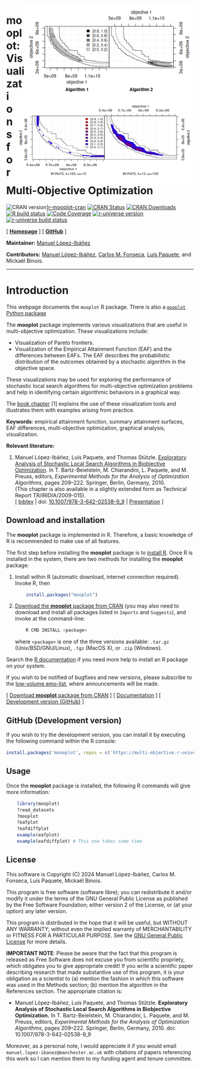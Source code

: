<img src="man/figures/ALG_1_dat-ALG_2_dat.png" width="455" height="242" alt= "EAF
   differences between two bi-objective optimizers" title= "EAF differences
   between two bi-objective optimizers" style= "border:0; align:right; float:right;"/>
<img src="man/figures/eafdiff-color.png" width="480"
   height="240" alt="EAF differences between two variants of W-RoTS (color)"
   title="EAF differences between two variants of W-RoTS (color)"
   style="border:0; align:right; float:right; clear:right"/>

**mooplot**: Visualizations for Multi-Objective Optimization
============================================================

<!-- badges: start -->
![CRAN version](https://www.r-pkg.org/badges/version-last-release/mooplot)][r-mooplot-cran]
[![CRAN Status](https://badges.cranchecks.info/worst/moocore.svg)][r-mooplot-cran-results]
[![CRAN Downloads](https://cranlogs.r-pkg.org/badges/grand-total/mooplot)][r-mooplot-cran]
[![R build status][r-build-badge]][r-build-link]
[![Code Coverage][r-coverage-badge]][r-coverage-link]
[![r-universe version](https://multi-objective.r-universe.dev/badges/mooplot)](https://multi-objective.r-universe.dev/mooplot)
[![r-universe build status](https://github.com/r-universe/multi-objective/actions/workflows/build.yml/badge.svg)](https://github.com/r-universe/multi-objective/actions/workflows/build.yml)
<!-- badges: end -->

[ [**Homepage**][r-mooplot-homepage] ]  [ [**GitHub**][r-mooplot-github] ]

**Maintainer:** [Manuel López-Ibáñez](https://lopez-ibanez.eu)

**Contributors:**
    [Manuel López-Ibáñez](https://lopez-ibanez.eu),
    [Carlos M. Fonseca](https://eden.dei.uc.pt/~cmfonsec/),
    [Luís Paquete](https://eden.dei.uc.pt/~paquete/),
    and Mickaël Binois.

---------------------------------------

Introduction
============

This webpage documents the `mooplot` R package. There is also a [`mooplot` Python package](https://multi-objective.github.io/mooplot/python/)

The **mooplot** package implements various visualizations that are useful in
multi-objective optimization. These visualizations include:

 * Visualization of Pareto frontiers.
 * Visualization of the Empirical Attainment Function (EAF) and the differences
between EAFs. The EAF describes the probabilistic distribution of the outcomes
obtained by a stochastic algorithm in the objective space.

These visualizations may be used for exploring the performance of stochastic local
search algorithms for multi-objective optimization problems and help in identifying
certain algorithmic behaviors in a graphical way.

The [book chapter](#LopPaqStu09emaa) [1] explains the use of these
visualization tools and illustrates them with examples arising from practice.

**Keywords**: empirical attainment function, summary attainment surfaces, EAF
differences, multi-objective optimization, graphical analysis, visualization.

**Relevant literature:**

 1. <a name="LopPaqStu09emaa"/>Manuel López-Ibáñez, Luís Paquete, and Thomas Stützle. [Exploratory Analysis of Stochastic Local Search Algorithms in Biobjective Optimization](https://doi.org/10.1007/978-3-642-02538-9_9). In T. Bartz-Beielstein, M. Chiarandini, L. Paquete, and M. Preuss, editors, *Experimental Methods for the Analysis of Optimization Algorithms*, pages 209–222. Springer, Berlin, Germany, 2010.<br>
    (This chapter is also available in a slightly extended form as Technical Report TR/IRIDIA/2009-015).<br>
    [ [bibtex](https://lopez-ibanez.eu/LopezIbanez_bib.html#LopPaqStu09emaa) |
    doi: [10.1007/978-3-642-02538-9_9](https://doi.org/10.1007/978-3-642-02538-9_9)
    | [Presentation](https://lopez-ibanez.eu/doc/gecco2010moworkshop.pdf) ]


Download and installation
-------------------------

The **mooplot** package is implemented in R. Therefore,
a basic knowledge of R is recommended to make use of all features.

The first step before installing the **mooplot** package is to [install R](https://cran.r-project.org/). Once R is installed in the system, there are two methods for installing the **mooplot** package:

 1. Install within R (automatic download, internet connection required). Invoke
    R, then

    ```r
        install.packages("mooplot")
    ```

 2. [Download the **mooplot** package from CRAN][r-mooplot-cran] (you may also need to download and install
    all packages listed in `Imports` and `Suggests`), and invoke at the command-line:

    ```bash
        R CMD INSTALL <package>
    ```
    where `<package>` is one of the three versions available: `.tar.gz` (Unix/BSD/GNU/Linux), `.tgz` (MacOS X), or `.zip` (Windows).

Search the [R documentation](https://cran.r-project.org/faqs.html) if you need more help to install an R package on your system.


If you wish to be notified of bugfixes and new versions, please subscribe to the [low-volume emo-list](https://lists.dei.uc.pt/mailman/listinfo/emo-list), where announcements will be made.

[ [Download **mooplot** package from CRAN][r-mooplot-cran] ]  [ [Documentation][r-mooplot-homepage] ]  [ [Development version (GitHub)][r-mooplot-github] ]


GitHub (Development version)
----------------------------

If you wish to try the development version, you can install it by executing the
following command within the R console:

```r
install.packages('moooplot', repos = c('https://multi-objective.r-universe.dev', 'https://cloud.r-project.org'))
```


Usage
-----

Once the **mooplot** package is installed, the following R commands will give more information:
```r
    library(mooplot)
    ?read_datasets
    ?mooplot
    ?eafplot
    ?eafdiffplot
    example(eafplot)
    example(eafdiffplot) # This one takes some time
```


License
--------

This software is Copyright (C) 2024 Manuel López-Ibáñez, Carlos M. Fonseca, Luís Paquete, Mickaël Binois.

This program is free software (software libre); you can redistribute it and/or
modify it under the terms of the GNU General Public License as published by the
Free Software Foundation; either version 2 of the License, or (at your option)
any later version.

This program is distributed in the hope that it will be useful, but WITHOUT ANY
WARRANTY; without even the implied warranty of MERCHANTABILITY or FITNESS FOR A
PARTICULAR PURPOSE. See the [GNU General Public License](http://www.gnu.org/licenses/gpl.html) for more details.

**IMPORTANT NOTE**: Please be aware that the fact that this program is released
as Free Software does not excuse you from scientific propriety, which obligates
you to give appropriate credit! If you write a scientific paper describing
research that made substantive use of this program, it is your obligation as a
scientist to (a) mention the fashion in which this software was used in the
Methods section; (b) mention the algorithm in the References section. The
appropriate citation is:

 * Manuel López-Ibáñez, Luís Paquete, and Thomas Stützle. **Exploratory Analysis of Stochastic Local Search Algorithms in Biobjective Optimization.** In T. Bartz-Beielstein, M. Chiarandini, L. Paquete, and M. Preuss, editors, *Experimental Methods for the Analysis of Optimization Algorithms*, pages 209–222. Springer, Berlin, Germany, 2010.  doi: 10.1007/978-3-642-02538-9_9

Moreover, as a personal note, I would appreciate it if you would email
`manuel.lopez-ibanez@manchester.ac.uk` with citations of papers referencing
this work so I can mention them to my funding agent and tenure committee.

[r-build-badge]: https://github.com/multi-objective/mooplot/workflows/R/badge.svg
[r-build-link]: https://github.com/multi-objective/mooplot/actions/workflows/R.yaml
[r-coverage-badge]: https://codecov.io/gh/multi-objective/mooplot/branch/main/graph/badge.svg?flag=R
[r-coverage-link]: https://app.codecov.io/gh/multi-objective/mooplot/tree/main/r
[r-mooplot-cran-results]: https://cran.r-project.org/web/checks/check_results_mooplot.html
[r-mooplot-cran]: https://cran.r-project.org/package=mooplot
[r-mooplot-github]: https://github.com/multi-objective/mooplot/tree/main/r#readme
[r-mooplot-homepage]: https://multi-objective.github.io/mooplot/r/
